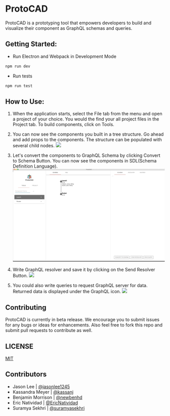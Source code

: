 # ProtoCAD

ProtoCAD is a prototyping tool that empowers developers to build and visualize their component as GraphQL schemas and queries.


## Getting Started:
- Run Electron and Webpack in Development Mode
```bash
npm run dev
```
- Run tests
```bash
npm run test
```

## How to Use:
1. When the application starts, select the File tab from the menu and open a project of your choice. You would the find your all project files in the Project tab. To build components, click on Tools.

2. You can now see the components you built in a tree structure. Go ahead and add props to the components. The structure can be populated with several child nodes.
![](build-ui.gif)

3. Let's convert the components to GraphQL Schema by clicking Convert to Schema Button. You can now see the components in SDL(Schema Definition Language).
![](schema.gif)

4. Write GraphQL resolver and save it by clicking on the Send Resolver Button.
![](resolver.gif)

5. You could also write queries to request GraphQL server for data. Returned data is displayed under the GraphQL icon.
![](query.gif)

## Contributing
ProtoCAD is currently in beta release. We encourage you to submit issues for any bugs or ideas for enhancements. Also feel free to fork this repo and submit pull requests to contribute as well.

## LICENSE
[MIT](https://github.com/CAD-X/ProtoCAD/blob/master/LICENSE)

## Contributors

- Jason Lee | [@jasonlee1245](https://github.com/jasonlee1245)
- Kassandra Meyer | [@kassanj](https://github.com/kassanj)
- Benjamin Morrison | [@newbenhd](https://github.com/newbenhd)
- Eric Natividad | [@EricNatividad](https://github.com/EricNatividad)
- Suramya Sekhri | [@suramyasekhri](https://github.com/suramyasekhri)

